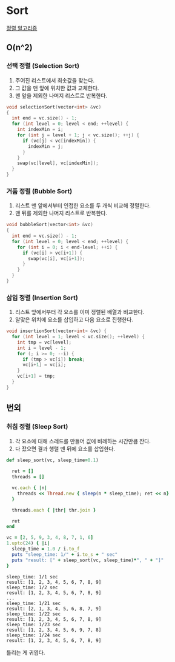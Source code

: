 # Sort

[정렬 알고리즘](https://ko.wikipedia.org/wiki/정렬_알고리즘)


## O(n^2)

### 선택 정렬 (Selection Sort)

1. 주어진 리스트에서 최솟값을 찾는다.
1. 그 값을 맨 앞에 위치한 값과 교체한다.
1. 맨 앞을 제외한 나머지 리스트로 반복한다.

```cpp
void selectionSort(vector<int> &vc)
{
  int end = vc.size() - 1;
  for (int level = 0; level < end; ++level) {
    int indexMin = i;
    for (int j = level + 1; j < vc.size(); ++j) {
      if (vc[j] < vc[indexMin]) {
        indexMin = j;
      }
    }
    swap(vc[level], vc[indexMin]);
  }
}
```

### 거품 정렬 (Bubble Sort)

1. 리스트 맨 앞에서부터 인접한 요소를 두 개씩 비교해 정렬한다.
1. 맨 뒤를 제외한 나머지 리스트로 반복한다.

```cpp
void bubbleSort(vector<int> &vc)
{
  int end = vc.size() - 1;
  for (int level = 0; level < end; ++level) {
    for (int i = 0; i < end-level; ++i) {
      if (vc[i] > vc[i+1]) {
        swap(vc[i], vc[i+1]);
      }
    }
  }
}
```

### 삽입 정렬 (Insertion Sort)

1. 리스트 앞에서부터 각 요소를 이미 정렬된 배열과 비교한다.
1. 알맞은 위치에 요소를 삽입하고 다음 요소로 진행한다.

```cpp
void insertionSort(vector<int> &vc) {
  for (int level = 1; level < vc.size(); ++level) {
    int tmp = vc[level];
    int i = level - 1;
    for (; i >= 0; --i) {
      if (tmp > vc[i]) break;
      vc[i+1] = vc[i];
    }
    vc[i+1] = tmp;
  }
}
```

## 번외

### 취침 정렬 (Sleep Sort)

1. 각 요소에 대해 스레드를 만들어 값에 비례하는 시간만큼 잔다.
1. 다 잤으면 결과 행렬 맨 뒤에 요소를 삽입한다.

```ruby
def sleep_sort(vc, sleep_time=0.1)
  
  ret = []
  threads = []

  vc.each { |n|
    threads << Thread.new { sleep(n * sleep_time); ret << n}
  }

  threads.each { |thr| thr.join }

  ret
end

vc = [2, 5, 9, 3, 4, 8, 7, 1, 6]
1.upto(24) { |i|
  sleep_time = 1.0 / i.to_f
  puts "sleep_time: 1/" + i.to_s + " sec"
  puts "result: [" + sleep_sort(vc, sleep_time)*", " + "]"
}
```

```
sleep_time: 1/1 sec
result: [1, 2, 3, 4, 5, 6, 7, 8, 9]
sleep_time: 1/2 sec
result: [1, 2, 3, 4, 5, 6, 7, 8, 9]
...
sleep_time: 1/21 sec
result: [2, 1, 3, 4, 5, 6, 8, 7, 9]
sleep_time: 1/22 sec
result: [1, 2, 3, 4, 5, 6, 7, 8, 9]
sleep_time: 1/23 sec
result: [1, 2, 3, 4, 5, 6, 9, 7, 8]
sleep_time: 1/24 sec
result: [1, 2, 3, 4, 5, 6, 7, 8, 9]
```

틀리는 게 귀엽다.
